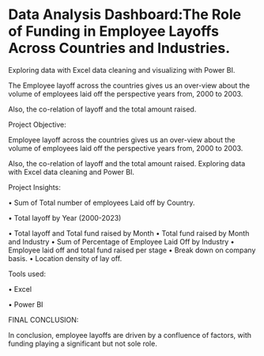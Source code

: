 # Data Analysis Dashboard:The Role of Funding in Employee Layoffs Across Countries and Industries.
Exploring data with Excel data cleaning  and visualizing with Power BI. 

The Employee layoff across the countries gives us an over-view about the volume of employees laid off the perspective years from, 2000 to 2003. 

Also, the co-relation of layoff and the total amount raised.

 Project Objective:
 
 Employee layoff across the countries gives us an over-view about the volume of employees laid off the perspective years from, 2000 to 2003. 
 
 Also, the co-relation of layoff and the total amount raised. Exploring data with Excel data cleaning and Power BI.

Project Insights:

•	Sum of Total number of employees Laid off by Country.

•	Total layoff by Year (2000-2023)

•	Total layoff and Total fund raised by Month
•	Total fund raised by Month and Industry
•	Sum of Percentage of Employee Laid Off by Industry
•	Employee laid off and total fund raised per stage
•	Break down on company basis.
•	Location density of lay off.

Tools used:

•	Excel

•	Power BI

FINAL CONCLUSION:

In conclusion, employee layoffs are driven by a confluence of factors, with funding playing a significant but not sole role.
